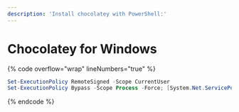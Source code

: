 ```yaml
---
description: 'Install chocolatey with PowerShell:'
---
```


# Chocolatey for Windows

{% code overflow="wrap" lineNumbers="true" %}
```powershell
Set-ExecutionPolicy RemoteSigned -Scope CurrentUser
Set-ExecutionPolicy Bypass -Scope Process -Force; [System.Net.ServicePointManager]::SecurityProtocol = [System.Net.ServicePointManager]::SecurityProtocol -bor 3072; iex ((New-Object System.Net.WebClient).DownloadString('https://community.chocolatey.org/install.ps1'))
```
{% endcode %}
